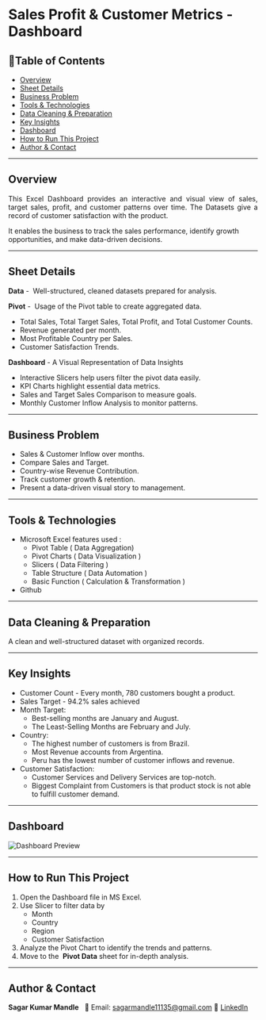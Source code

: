 # Sales Profit & Customer Metrics - Dashboard

## 📌Table of Contents
- [Overview](#overview)
- [Sheet Details](#sheet-details)
- [Business Problem](#business-problem)
- [Tools & Technologies](#tools--technologies)
- [Data Cleaning & Preparation](#data-cleaning--preparation)
- [Key Insights](#key-insights)
- [Dashboard](#dashboard)
- [How to Run This Project](#how-to-run-this-project)
- [Author & Contact](#author--contact)

---

## Overview
<p align="justify">
This Excel Dashboard provides an interactive and visual view of sales, target sales, profit, and customer patterns over time. The Datasets give a record of customer satisfaction with the product. 

It enables the business to track the sales performance, identify growth opportunities, and make data-driven decisions.
</p>

---

## Sheet Details

**Data** -  Well-structured, cleaned datasets prepared for analysis.

**Pivot** -  Usage of the Pivot table to create aggregated data. 
- Total Sales, Total Target Sales, Total Profit, and Total Customer Counts.
- Revenue generated per month. 
- Most Profitable Country per Sales.
- Customer Satisfaction Trends.
   

**Dashboard** - A Visual Representation of Data Insights
- Interactive Slicers help users filter the pivot data easily.
- KPI Charts highlight essential data metrics.
- Sales and Target Sales Comparison to measure goals.
- Monthly Customer Inflow Analysis to monitor patterns.

---

## Business Problem

- Sales & Customer Inflow over months.
- Compare Sales and Target.
- Country-wise Revenue Contribution.
- Track customer growth & retention.
- Present a data-driven visual story to management.

---

## Tools & Technologies

- Microsoft Excel features used :
    - Pivot Table ( Data Aggregation)
    - Pivot Charts ( Data Visualization )
    - Slicers ( Data Filtering )
    - Table Structure ( Data Automation )
    - Basic Function ( Calculation & Transformation )
- Github

---
 
 ## Data Cleaning & Preparation
A clean and well-structured dataset with organized records.

---

## Key Insights

- Customer Count - Every month, 780 customers bought a product.
- Sales Target - 94.2% sales achieved
- Month Target:
    - Best-selling months are January and August.
    - The Least-Selling Months are February and July.
- Country:
    - The highest number of customers is from Brazil.
    - Most Revenue accounts from Argentina.
    - Peru has the lowest number of customer inflows and revenue.
- Customer Satisfaction:
    - Customer Services and Delivery Services are top-notch.
    - Biggest Complaint from Customers is that product stock is not able to fulfill customer demand.

---

## Dashboard
![Dashboard Preview](Image/dashboard_2.png)

---

## How to Run This Project
1. Open the Dashboard file in MS Excel.
2. Use Slicer to filter data by
    - Month
    - Country
    - Region
    - Customer Satisfaction
3. Analyze the Pivot Chart to identify the trends and patterns.
4. Move to the  **Pivot Data** sheet for in-depth analysis.

---

## Author & Contact

**Sagar Kumar Mandle**   
📧 Email: sagarmandle11135@gmail.com 
🔗 [LinkedIn](https://www.linkedin.com/in/sagar-kumar-mandle-mandle-7086ba366)  



